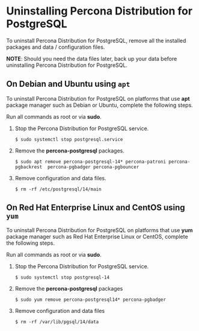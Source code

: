 # Uninstalling Percona Distribution for PostgreSQL

To uninstall Percona Distribution for PostgreSQL, remove all the installed packages and data / configuration files.

**NOTE**: Should you need the data files later, back up your data before uninstalling Percona Distribution for PostgreSQL.

## On Debian and Ubuntu using `apt`

To uninstall Percona Distribution for PostgreSQL on platforms that use **apt** package manager such as Debian
or Ubuntu, complete the following steps.

Run all commands as root or via **sudo**.


1. Stop the Percona Distribution for PostgreSQL service.

    ```
    $ sudo systemctl stop postgresql.service
    ```


2. Remove the **percona-postgresql** packages.

    ```
    $ sudo apt remove percona-postgresql-14* percona-patroni percona-pgbackrest  percona-pgbadger percona-pgbouncer
    ```


3. Remove configuration and data files.

    ```
    $ rm -rf /etc/postgresql/14/main
    ```

## On Red Hat Enterprise Linux and CentOS using `yum`

To uninstall Percona Distribution for PostgreSQL on platforms that use **yum** package manager such as
Red Hat Enterprise Linux or CentOS, complete the following steps.

Run all commands as root or via **sudo**.


1. Stop the Percona Distribution for PostgreSQL service.
   
    ```
    $ sudo systemctl stop postgresql-14
    ```


2. Remove the **percona-postgresql** packages

    ```
    $ sudo yum remove percona-postgresql14* percona-pgbadger
    ```


3. Remove configuration and data files

    ```
    $ rm -rf /var/lib/pgsql/14/data
    ```
